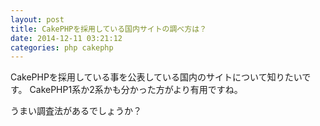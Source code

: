 ```yaml
---
layout: post
title: CakePHPを採用している国内サイトの調べ方は？
date: 2014-12-11 03:21:12
categories: php cakephp
---
```

<!-- {% raw %} -->
<p>CakePHPを採用している事を公表している国内のサイトについて知りたいです。
CakePHP1系か2系かも分かった方がより有用ですね。</p>

<p>うまい調査法があるでしょうか？</p>
<!-- {% endraw %} -->
